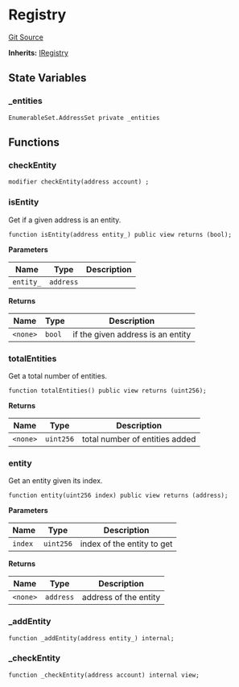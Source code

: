 # Registry
[Git Source](https://github.com/symbioticfi/core/blob/5ab692fe7f696ff6aee61a77fae37dc444e1c86e/src/contracts/common/Registry.sol)

**Inherits:**
[IRegistry](/Users/andreikorokhov/symbiotic/core/docs/autogen/src/src/interfaces/common/IRegistry.sol/interface.IRegistry.md)


## State Variables
### _entities

```solidity
EnumerableSet.AddressSet private _entities
```


## Functions
### checkEntity


```solidity
modifier checkEntity(address account) ;
```

### isEntity

Get if a given address is an entity.


```solidity
function isEntity(address entity_) public view returns (bool);
```
**Parameters**

|Name|Type|Description|
|----|----|-----------|
|`entity_`|`address`||

**Returns**

|Name|Type|Description|
|----|----|-----------|
|`<none>`|`bool`|if the given address is an entity|


### totalEntities

Get a total number of entities.


```solidity
function totalEntities() public view returns (uint256);
```
**Returns**

|Name|Type|Description|
|----|----|-----------|
|`<none>`|`uint256`|total number of entities added|


### entity

Get an entity given its index.


```solidity
function entity(uint256 index) public view returns (address);
```
**Parameters**

|Name|Type|Description|
|----|----|-----------|
|`index`|`uint256`|index of the entity to get|

**Returns**

|Name|Type|Description|
|----|----|-----------|
|`<none>`|`address`|address of the entity|


### _addEntity


```solidity
function _addEntity(address entity_) internal;
```

### _checkEntity


```solidity
function _checkEntity(address account) internal view;
```

